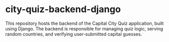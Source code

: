 # city-quiz-backend-django
This repository hosts the backend of the Capital City Quiz application, built using Django. The backend is responsible for managing quiz logic, serving random countries, and verifying user-submitted capital guesses.
